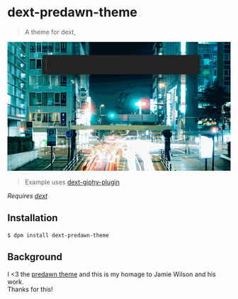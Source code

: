 # dext-predawn-theme

> A theme for dext,

![img](dext-predawn.gif)

> Example uses [dext-giphy-plugin](https://github.com/adnasa/dext-giphy-plugin)

_Requires [dext](https://github.com/vutran/dext)_

## Installation

```
$ dpm install dext-predawn-theme
```

## Background

I <3 the [predawn theme](http://jamiewilson.io) and this is my homage to Jamie Wilson and his work.  
Thanks for this!

